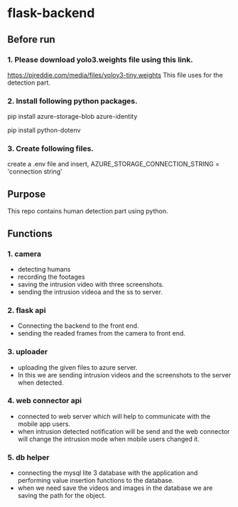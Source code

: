 # flask-backend

## Before run

### 1. Please download yolo3.weights file using this link. 
https://pjreddie.com/media/files/yolov3-tiny.weights
This file uses for the detection part.

### 2. Install following python packages.

pip install azure-storage-blob azure-identity

pip install python-dotenv

### 3. Create following files.
create a .env file and insert, AZURE_STORAGE_CONNECTION_STRING = 'connection string'

## Purpose
This repo contains human detection part using python. 


## Functions 
### 1. camera
* detecting humans
* recording the footages
* saving the intrusion video with three screenshots.
* sending the intrusion videoa and the ss to server.

### 2. flask api
* Connecting the backend to the front end.
* sending the readed frames from the camera to front end.

### 3. uploader
* uploading the given files to azure server. 
* In this we are sending intrusion videos and the screenshots to the server when detected.

### 4. web connector api
* connected to web server which will help to communicate with the mobile app users.
* when intrusion detected notification will be send and the web connector will change the intrusion mode when mobile users changed it.

### 5. db helper
* connecting the mysql lite 3 database with the application and performing value insertion functions to the database.
* when we need save the videos and images in the database we are saving the path for the object.
